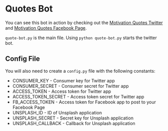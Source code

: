 # Quotes Bot

You can see this bot in action by checking out the [Motivation Quotes Twitter](https://twitter.com/myquotebot) and [Motivation Quotes Facebook Page](https://www.facebook.com/motivationalquotesbot/).

`quote-bot.py` is the main file. Using `python quote-bot.py` starts the twitter bot.

## Config File

You will also need to create a `config.py` file with the following constants:

- CONSUMER_KEY - Consumer key for Twitter app
- CONSUMER_SECRET - Consumer secret for Twitter app
- ACCESS_TOKEN - Access token for Twitter app
- ACCESS_TOKEN_SECRET - Access token secret for Twitter app
- FB_ACCESS_TOKEN - Access token for Facebook app to post to your Facebook Page
- UNSPLASH_ID - ID of Unsplash application
- UNSPLASH_SECRET - Secret key for Unsplash application
- UNSPLASH_CALLBACK - Callback for Unsplash application